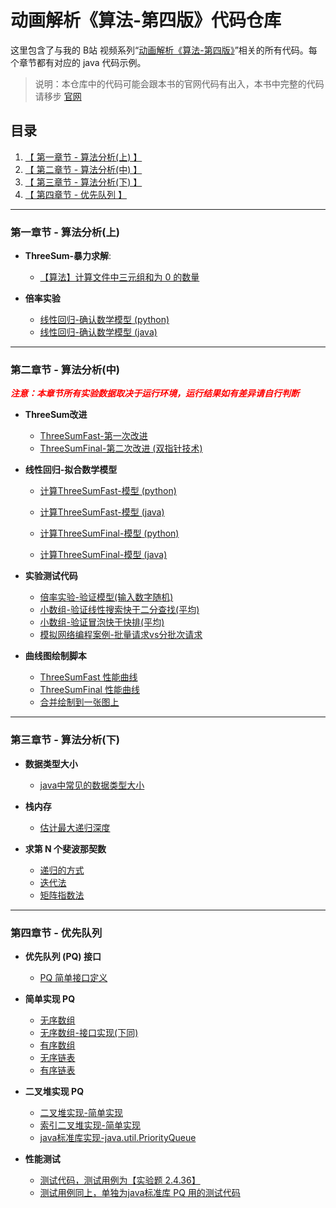 # 动画解析《算法-第四版》代码仓库

这里包含了与我的 B站 视频系列“[动画解析《算法-第四版》](https://space.bilibili.com/472759461/channel/collectiondetail?sid=1719279&ctype=0)”相关的所有代码。每个章节都有对应的 java 代码示例。


> 说明：本仓库中的代码可能会跟本书的官网代码有出入，本书中完整的代码请移步 [官网](https://algs4.cs.princeton.edu/code/) 


## 目录

1. [【 第一章节 - 算法分析(上) 】](#第一章节---算法分析上)
2. [【 第二章节 - 算法分析(中) 】](#第二章节---算法分析中)
3. [【 第三章节 - 算法分析(下) 】](#第三章节---算法分析下)
4. [【 第四章节 - 优先队列 】](#第四章节---优先队列)

---

### 第一章节 - 算法分析(上)

- **ThreeSum-暴力求解**: 
  - [【算法】计算文件中三元组和为 0 的数量](./src/main/java/analysis_of_algorithms/ThreeSum.java)


- **倍率实验**
  - [线性回归-确认数学模型 (python)](scripts/analysis_of_algorithms/power_law_model_estimator.py)
  - [线性回归-确认数学模型 (java)](./src/main/java/analysis_of_algorithms/LinearRegression.java)
   
---

### 第二章节 - 算法分析(中)

<span style="color:red;font-weight:bold"><i>注意：本章节所有实验数据取决于运行环境，运行结果如有差异请自行判断</i></bold></span>

- **ThreeSum改进**
  - [ThreeSumFast-第一次改进](./src/main/java/analysis_of_algorithms/ThreeSumFast.java)
  - [ThreeSumFinal-第二次改进 (双指针技术)](./src/main/java/analysis_of_algorithms/ThreeSumFinal.java)
  

- **线性回归-拟合数学模型**
  - [计算ThreeSumFast-模型 (python)](scripts/analysis_of_algorithms/ThreeSumFast_model_fitting.py)
  - [计算ThreeSumFast-模型 (java)](scripts/analysis_of_algorithms/ThreeSumFast_model_fitting.py)

  - [计算ThreeSumFinal-模型 (python)](scripts/analysis_of_algorithms/ThreeSumFast_model_fitting.py)
  - [计算ThreeSumFinal-模型 (java)](src/main/java/analysis_of_algorithms/ThreeSumFinalModelFitting.java)


- **实验测试代码**
  - [倍率实验-验证模型(输入数字随机)](src/main/java/analysis_of_algorithms/DoublingTest.java)
  - [小数组-验证线性搜索快于二分查找(平均)](src/main/java/analysis_of_algorithms/SearchComparison.java)
  - [小数组-验证冒泡快于快排(平均)](src/main/java/analysis_of_algorithms/SortComparison.java)
  - [模拟网络编程案例-批量请求vs分批次请求](src/main/java/analysis_of_algorithms/DatabaseQueryComparison.java)


- **曲线图绘制脚本**
  - [ThreeSumFast 性能曲线](scripts/analysis_of_algorithms/plot_math_model.py)
  - [ThreeSumFinal 性能曲线](scripts/analysis_of_algorithms/plot_math_model2.py)
  - [合并绘制到一张图上](scripts/analysis_of_algorithms/plot_math_model3.py)

---

### 第三章节 - 算法分析(下)

- **数据类型大小**
  - [java中常见的数据类型大小](src/main/java/analysis_of_algorithms/MemoryAnalysis.java)

- **栈内存**
  - [估计最大递归深度](src/main/java/analysis_of_algorithms/InfiniteRecursion.java)

- **求第 N 个斐波那契数**
  - [递归的方式](src/main/java/analysis_of_algorithms/FibonacciRecursive.java)
  - [迭代法](src/main/java/analysis_of_algorithms/FibonacciLoop.java)
  - [矩阵指数法](src/main/java/analysis_of_algorithms/MatrixExponentiation.java)

---

### 第四章节 - 优先队列

- **优先队列 (PQ) 接口**
  - [PQ 简单接口定义](src/main/java/priority_queues/PriorityQueue.java)

- **简单实现 PQ**
  * [无序数组](src/main/java/priority_queues/UnorderedArrayPQ.java)
  * [无序数组-接口实现(下同)](src/main/java/priority_queues/UnorderedArrayPQImpl.java)
  * [有序数组](src/main/java/priority_queues/UnorderedArrayPQ.java)
  * [无序链表](src/main/java/priority_queues/UnorderedArrayPQ.java)
  * [有序链表](src/main/java/priority_queues/UnorderedArrayPQ.java)
  

- **二叉堆实现 PQ**
  - [二叉堆实现-简单实现](src/main/java/priority_queues/BinaryHeapPQ.java)
  - [索引二叉堆实现-简单实现](src/main/java/priority_queues/IndexedBinaryHeap.java)
  - [java标准库实现-java.util.PriorityQueue](src/main/java/priority_queues/PriorityQueueExample.java)

- **性能测试**
  - [测试代码，测试用例为【实验题 2.4.36】](src/main/java/priority_queues/PerformanceTest.java)
  - [测试用例同上，单独为java标准库 PQ 用的测试代码](src/main/java/priority_queues/PerformanceTest2.java)
